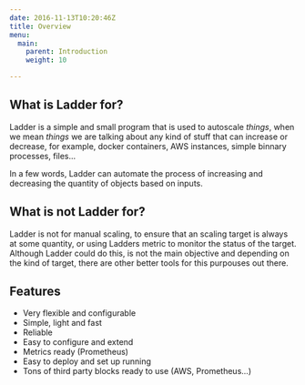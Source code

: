 ```yaml
---
date: 2016-11-13T10:20:46Z
title: Overview
menu:
  main:
    parent: Introduction
    weight: 10

---
```


## What is Ladder for?

Ladder is a simple and small program that is used to autoscale *things*, when we
mean *things* we are talking about any kind of stuff that can increase or decrease,
for example, docker containers, AWS instances, simple binnary processes, files...

In a few words, Ladder can automate the process of increasing and decreasing the
quantity of objects based on inputs.

## What is not Ladder for?

Ladder is not for manual scaling, to ensure that an scaling target is always
at some quantity, or using Ladders metric to monitor the status of the target.
Although Ladder could do this, is not the main objective and depending on the
kind of target, there are other better tools for this purpouses out there.

## Features

* Very flexible and configurable
* Simple, light and fast
* Reliable
* Easy to configure and extend
* Metrics ready (Prometheus)
* Easy to deploy and set up running
* Tons of third party blocks ready to use (AWS, Prometheus...)
